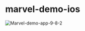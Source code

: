 # marvel-demo-ios

![Marvel-demo-app-9-8-2](https://github.com/dsb92/marvel-demo-ios/assets/7627767/73954eeb-f104-4b72-8646-8bffb78f9ec4)

